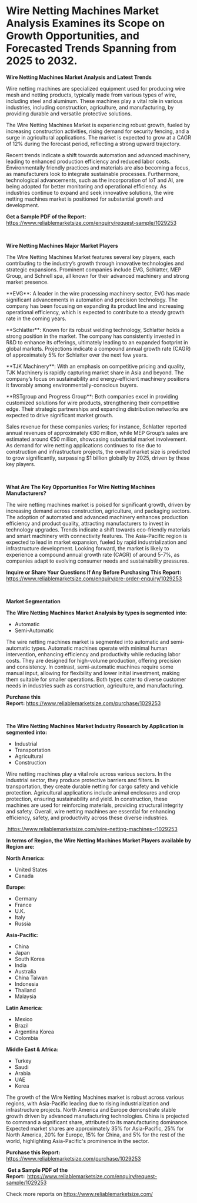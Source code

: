 <p><h1>Wire Netting Machines Market Analysis Examines its Scope on Growth Opportunities, and Forecasted Trends Spanning from 2025 to 2032.</h1></p><p><strong>Wire Netting Machines Market Analysis and Latest Trends</strong></p>
<p><p>Wire netting machines are specialized equipment used for producing wire mesh and netting products, typically made from various types of wire, including steel and aluminum. These machines play a vital role in various industries, including construction, agriculture, and manufacturing, by providing durable and versatile protective solutions. </p><p>The Wire Netting Machines Market is experiencing robust growth, fueled by increasing construction activities, rising demand for security fencing, and a surge in agricultural applications. The market is expected to grow at a CAGR of 12% during the forecast period, reflecting a strong upward trajectory. </p><p>Recent trends indicate a shift towards automation and advanced machinery, leading to enhanced production efficiency and reduced labor costs. Environmentally friendly practices and materials are also becoming a focus, as manufacturers look to integrate sustainable processes. Furthermore, technological advancements, such as the incorporation of IoT and AI, are being adopted for better monitoring and operational efficiency. As industries continue to expand and seek innovative solutions, the wire netting machines market is positioned for substantial growth and development.</p></p>
<p><strong>Get a Sample PDF of the Report:&nbsp;</strong> <a href="https://www.reliablemarketsize.com/enquiry/request-sample/1029253?utm_campaign=3045&utm_medium=2&utm_source=Github&utm_content=ia&utm_term=21032025&utm_id=wire-netting-machines">https://www.reliablemarketsize.com/enquiry/request-sample/1029253</a></p>
<p>&nbsp;</p>
<p><strong>Wire Netting Machines Major Market Players</strong></p>
<p><p>The Wire Netting Machines Market features several key players, each contributing to the industry’s growth through innovative technologies and strategic expansions. Prominent companies include EVG, Schlatter, MEP Group, and Schnell spa, all known for their advanced machinery and strong market presence.</p><p>**EVG**: A leader in the wire processing machinery sector, EVG has made significant advancements in automation and precision technology. The company has been focusing on expanding its product line and increasing operational efficiency, which is expected to contribute to a steady growth rate in the coming years. </p><p>**Schlatter**: Known for its robust welding technology, Schlatter holds a strong position in the market. The company has consistently invested in R&D to enhance its offerings, ultimately leading to an expanded footprint in global markets. Projections indicate a compound annual growth rate (CAGR) of approximately 5% for Schlatter over the next few years.</p><p>**TJK Machinery**: With an emphasis on competitive pricing and quality, TJK Machinery is rapidly capturing market share in Asia and beyond. The company’s focus on sustainability and energy-efficient machinery positions it favorably among environmentally-conscious buyers.</p><p>**RSTgroup and Progress Group**: Both companies excel in providing customized solutions for wire products, strengthening their competitive edge. Their strategic partnerships and expanding distribution networks are expected to drive significant market growth.</p><p>Sales revenue for these companies varies; for instance, Schlatter reported annual revenues of approximately €80 million, while MEP Group’s sales are estimated around €50 million, showcasing substantial market involvement. As demand for wire netting applications continues to rise due to construction and infrastructure projects, the overall market size is predicted to grow significantly, surpassing $1 billion globally by 2025, driven by these key players.</p></p>
<p>&nbsp;</p>
<p><strong>What Are The Key Opportunities For Wire Netting Machines Manufacturers?</strong></p>
<p><p>The wire netting machines market is poised for significant growth, driven by increasing demand across construction, agriculture, and packaging sectors. The adoption of automated and advanced machinery enhances production efficiency and product quality, attracting manufacturers to invest in technology upgrades. Trends indicate a shift towards eco-friendly materials and smart machinery with connectivity features. The Asia-Pacific region is expected to lead in market expansion, fueled by rapid industrialization and infrastructure development. Looking forward, the market is likely to experience a compound annual growth rate (CAGR) of around 5-7%, as companies adapt to evolving consumer needs and sustainability pressures.</p></p>
<p><strong>Inquire or Share Your Questions If Any Before Purchasing This Report:</strong> <a href="https://www.reliablemarketsize.com/enquiry/pre-order-enquiry/1029253?utm_campaign=3045&utm_medium=2&utm_source=Github&utm_content=ia&utm_term=21032025&utm_id=wire-netting-machines">https://www.reliablemarketsize.com/enquiry/pre-order-enquiry/1029253</a></p>
<p>&nbsp;</p>
<p><strong>Market Segmentation</strong></p>
<p><strong>The Wire Netting Machines Market Analysis by types is segmented into:</strong></p>
<p><ul><li>Automatic</li><li>Semi-Automatic</li></ul></p>
<p><p>The wire netting machines market is segmented into automatic and semi-automatic types. Automatic machines operate with minimal human intervention, enhancing efficiency and productivity while reducing labor costs. They are designed for high-volume production, offering precision and consistency. In contrast, semi-automatic machines require some manual input, allowing for flexibility and lower initial investment, making them suitable for smaller operations. Both types cater to diverse customer needs in industries such as construction, agriculture, and manufacturing.</p></p>
<p><strong>Purchase this Report:&nbsp;</strong><a href="https://www.reliablemarketsize.com/purchase/1029253?utm_campaign=3045&utm_medium=2&utm_source=Github&utm_content=ia&utm_term=21032025&utm_id=wire-netting-machines">https://www.reliablemarketsize.com/purchase/1029253</a></p>
<p>&nbsp;</p>
<p><strong>The Wire Netting Machines Market Industry Research by Application is segmented into:</strong></p>
<p><ul><li>Industrial</li><li>Transportation</li><li>Agricultural</li><li>Construction</li></ul></p>
<p><p>Wire netting machines play a vital role across various sectors. In the industrial sector, they produce protective barriers and filters. In transportation, they create durable netting for cargo safety and vehicle protection. Agricultural applications include animal enclosures and crop protection, ensuring sustainability and yield. In construction, these machines are used for reinforcing materials, providing structural integrity and safety. Overall, wire netting machines are essential for enhancing efficiency, safety, and productivity across these diverse industries.</p></p>
<p><a href="https://www.reliablemarketsize.com/wire-netting-machines-r1029253?utm_campaign=3045&utm_medium=2&utm_source=Github&utm_content=ia&utm_term=21032025&utm_id=wire-netting-machines">&nbsp;https://www.reliablemarketsize.com/wire-netting-machines-r1029253</a></p>
<p><strong>In terms of Region, the Wire Netting Machines Market Players available by Region are:</strong></p>
<p>
    <p> <strong> North America: </strong>
        <ul>
            <li>United States</li>
            <li>Canada</li>
        </ul>
        </p> 
    <p> <strong> Europe: </strong>
        <ul>
            <li>Germany</li>
            <li>France</li>
            <li>U.K.</li>
            <li>Italy</li>
            <li>Russia</li>
        </ul>
        </p> 
    <p> <strong> Asia-Pacific: </strong>
        <ul>
            <li>China</li>
            <li>Japan</li>
            <li>South Korea</li>
            <li>India</li>
            <li>Australia</li>
            <li>China Taiwan</li>
            <li>Indonesia</li>
            <li>Thailand</li>
            <li>Malaysia</li>
        </ul>
        </p> 
    <p> <strong> Latin America: </strong>
        <ul>
            <li>Mexico</li>
            <li>Brazil</li>
            <li>Argentina Korea</li>
            <li>Colombia</li>
        </ul>
        </p> 
    <p> <strong> Middle East & Africa: </strong>
        <ul>
            <li>Turkey</li>
            <li>Saudi</li>
            <li>Arabia</li>
            <li>UAE</li>
            <li>Korea</li>
        </ul>
    </p>
    </p>
<p><p>The growth of the Wire Netting Machines market is robust across various regions, with Asia-Pacific leading due to rising industrialization and infrastructure projects. North America and Europe demonstrate stable growth driven by advanced manufacturing technologies. China is projected to command a significant share, attributed to its manufacturing dominance. Expected market shares are approximately 35% for Asia-Pacific, 25% for North America, 20% for Europe, 15% for China, and 5% for the rest of the world, highlighting Asia-Pacific's prominence in the sector.</p></p>
<p><strong>Purchase this Report: </strong><a href="https://www.reliablemarketsize.com/purchase/1029253?utm_campaign=3045&utm_medium=2&utm_source=Github&utm_content=ia&utm_term=21032025&utm_id=wire-netting-machines">https://www.reliablemarketsize.com/purchase/1029253</a></p>
<p>&nbsp;<strong>Get a Sample PDF of the Report:&nbsp;&nbsp;</strong><a href="https://www.reliablemarketsize.com/enquiry/request-sample/1029253?utm_campaign=3045&utm_medium=2&utm_source=Github&utm_content=ia&utm_term=21032025&utm_id=wire-netting-machines">https://www.reliablemarketsize.com/enquiry/request-sample/1029253</a></p>
<p><strong></strong></p>
<p>Check more reports on <a href="https://www.reliablemarketsize.com/?utm_campaign=3045&utm_medium=2&utm_source=Github&utm_content=ia&utm_term=21032025&utm_id=wire-netting-machines">https://www.reliablemarketsize.com/</a></p>